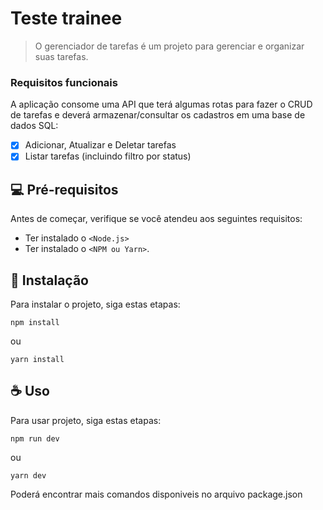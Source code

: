 # Teste trainee

> O gerenciador de tarefas é um projeto para gerenciar e organizar suas tarefas.

### Requisitos funcionais

A aplicação consome uma API que terá algumas rotas para fazer o CRUD de tarefas e deverá armazenar/consultar os cadastros em uma base de dados SQL:

- [x] Adicionar, Atualizar e Deletar tarefas
- [x] Listar tarefas (incluindo filtro por status)

## 💻 Pré-requisitos

Antes de começar, verifique se você atendeu aos seguintes requisitos:

- Ter instalado o `<Node.js>`
- Ter instalado o `<NPM ou Yarn>`.

## 🚀 Instalação

Para instalar o projeto, siga estas etapas:

```
npm install
```

ou

```
yarn install
```

## ☕ Uso

Para usar projeto, siga estas etapas:

```
npm run dev
```

ou

```
yarn dev
```

Poderá encontrar mais comandos disponiveis no arquivo package.json
